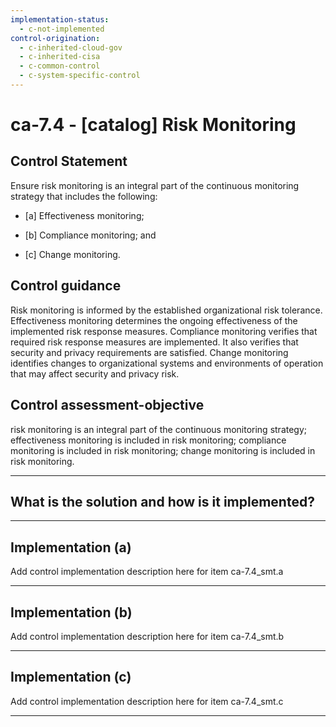 ```yaml
---
implementation-status:
  - c-not-implemented
control-origination:
  - c-inherited-cloud-gov
  - c-inherited-cisa
  - c-common-control
  - c-system-specific-control
---
```


# ca-7.4 - \[catalog\] Risk Monitoring

## Control Statement

Ensure risk monitoring is an integral part of the continuous monitoring strategy that includes the following:

- \[a\] Effectiveness monitoring;

- \[b\] Compliance monitoring; and

- \[c\] Change monitoring.

## Control guidance

Risk monitoring is informed by the established organizational risk tolerance. Effectiveness monitoring determines the ongoing effectiveness of the implemented risk response measures. Compliance monitoring verifies that required risk response measures are implemented. It also verifies that security and privacy requirements are satisfied. Change monitoring identifies changes to organizational systems and environments of operation that may affect security and privacy risk.

## Control assessment-objective

risk monitoring is an integral part of the continuous monitoring strategy;
effectiveness monitoring is included in risk monitoring;
compliance monitoring is included in risk monitoring;
change monitoring is included in risk monitoring.

______________________________________________________________________

## What is the solution and how is it implemented?

<!-- Please leave this section blank and enter implementation details in the parts below. -->

______________________________________________________________________

## Implementation (a)

Add control implementation description here for item ca-7.4_smt.a

______________________________________________________________________

## Implementation (b)

Add control implementation description here for item ca-7.4_smt.b

______________________________________________________________________

## Implementation (c)

Add control implementation description here for item ca-7.4_smt.c

______________________________________________________________________

